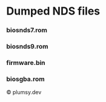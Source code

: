 # Dumped NDS files

### biosnds7.rom
### biosnds9.rom
### firmware.bin
### biosgba.rom

© plumsy.dev
